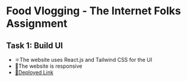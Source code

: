 # Food Vlogging - The Internet Folks Assignment
## Task 1: Build UI

- ⚛️The website uses React.js and Tailwind CSS for the UI
- 📱The website is responsive
- [🔗Deployed Link](https://food-vlogging.netlify.app/)
